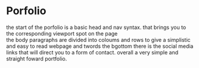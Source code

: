 # Porfolio
  the start of the porfolio is a basic head and nav syntax. that brings you to the corresponding viewport spot on the page  
  the body paragraphs are divided into coloums and rows to give a simplistic and easy to read webpage
  and twords the bgottom there is the social media links that will direct you to a form of contact.
  overall a very simple and straight foward portfolio.
  
